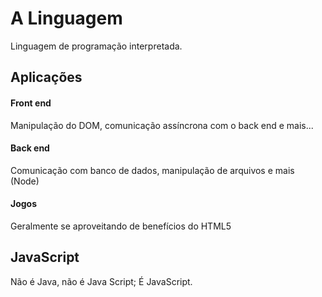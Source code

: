 # A Linguagem
Linguagem de programação interpretada.

## Aplicações

#### Front end
Manipulação do DOM, comunicação assíncrona com o back end e mais...

#### Back end
Comunicação com banco de dados, manipulação de arquivos e mais (Node)

#### Jogos
Geralmente se aproveitando de benefícios do HTML5

## JavaScript
Não é Java, não é Java Script;
É JavaScript.